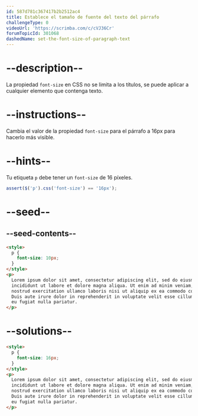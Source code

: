 ```yaml
---
id: 587d781c367417b2b2512ac4
title: Establece el tamaño de fuente del texto del párrafo
challengeType: 0
videoUrl: 'https://scrimba.com/c/cVJ36Cr'
forumTopicId: 301068
dashedName: set-the-font-size-of-paragraph-text
---
```


# --description--

La propiedad `font-size` en CSS no se limita a los títulos, se puede aplicar a cualquier elemento que contenga texto.

# --instructions--

Cambia el valor de la propiedad `font-size` para el párrafo a 16px para hacerlo más visible.

# --hints--

Tu etiqueta `p` debe tener un `font-size` de 16 píxeles.

```js
assert($('p').css('font-size') == '16px');
```

# --seed--

## --seed-contents--

```html
<style>
  p {
    font-size: 10px;
  }
</style>
<p>
  Lorem ipsum dolor sit amet, consectetur adipiscing elit, sed do eiusmod tempor
  incididunt ut labore et dolore magna aliqua. Ut enim ad minim veniam, quis
  nostrud exercitation ullamco laboris nisi ut aliquip ex ea commodo consequat.
  Duis aute irure dolor in reprehenderit in voluptate velit esse cillum dolore
  eu fugiat nulla pariatur.
</p>
```

# --solutions--

```html
<style>
  p {
    font-size: 16px;
  }
</style>
<p>
  Lorem ipsum dolor sit amet, consectetur adipiscing elit, sed do eiusmod tempor
  incididunt ut labore et dolore magna aliqua. Ut enim ad minim veniam, quis
  nostrud exercitation ullamco laboris nisi ut aliquip ex ea commodo consequat.
  Duis aute irure dolor in reprehenderit in voluptate velit esse cillum dolore
  eu fugiat nulla pariatur.
</p>
```
